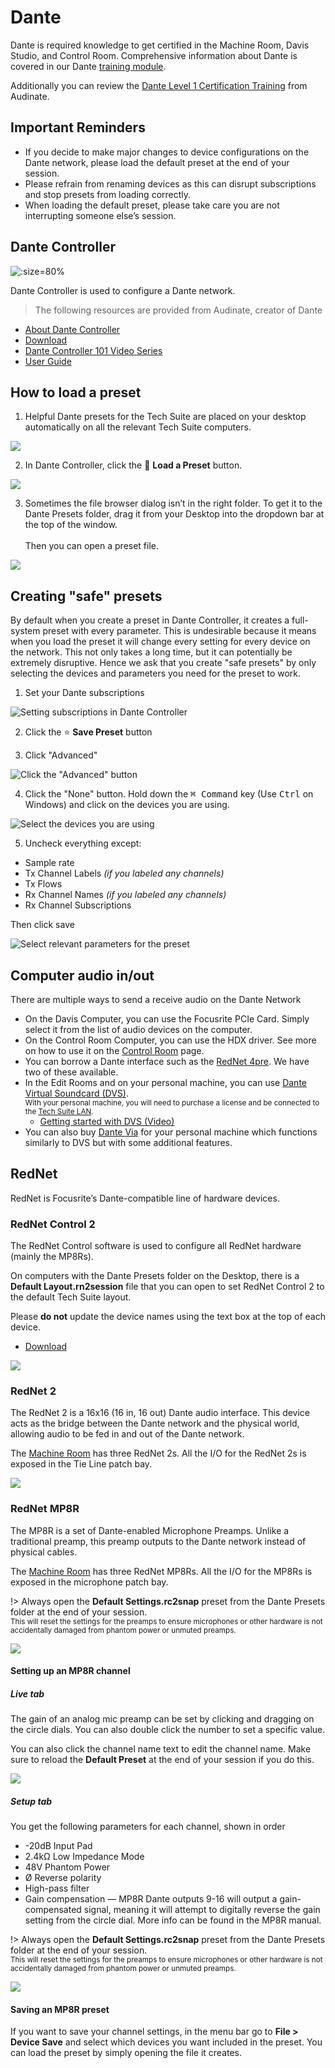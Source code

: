 [av-panels]: /av-panels.md
[clearcom]: /clearcom.md
[control-room]: /control-room.md
[dante]: /dante.md
[edit-rooms]: /edit-rooms.md
[lan]: /lan.md
[machine-room]: /machine-room.md
[mtl]: /mtl.md
[video-switcher]: /video-switcher.md
[workshop]: /workshop.md
[helpdesk]: https://pat.smtd.umich.edu/helpdesk
[training]: https://pat.smtd.umich.edu/training

# Dante

Dante is required knowledge to get certified in the Machine Room, Davis Studio, and Control Room. Comprehensive information about Dante is covered in our Dante [training module][training].

Additionally you can review the [Dante Level 1 Certification Training](https://www.audinate.com/learning/training-certification/video-tutorials/dante-overview-1-in-getting-started-with-dante-video-series-2) from Audinate.

## Important Reminders

- If you decide to make major changes to device configurations on the Dante network, please load the default preset at the end of your session.
- Please refrain from renaming devices as this can disrupt subscriptions and stop presets from loading correctly.
- When loading the default preset, please take care you are not interrupting someone else’s session.

## Dante Controller
![](/_media/dante-controller.webp ':size=80%')

Dante Controller is used to configure a Dante network.

> The following resources are provided from Audinate, creator of Dante

- [About Dante Controller](https://www.audinate.com/products/software/dante-controller)
- [Download](https://my.audinate.com/support/downloads/dante-controller)
- [Dante Controller 101 Video Series](https://www.audinate.com/learning/training-certification/video-tutorials/video-series-dante-controller-101)
- [User Guide](http://dev.audinate.com/GA/dante-controller/userguide/webhelp/)

## How to load a preset
<!-- panels:start -->

<!-- div:left-panel -->
1. Helpful Dante presets for the Tech Suite are placed on your desktop automatically on all the relevant Tech Suite computers.

<!-- div:right-panel -->
![](/_media/presets-folder.webp)

<!-- div:left-panel -->
2. In Dante Controller, click the :file_folder: **Load a Preset** button.

<!-- div:right-panel -->
![](/_media/load-preset-2.webp)

<!-- div:left-panel -->
3. Sometimes the file browser dialog isn’t in the right folder. To get it to the Dante Presets folder, drag it from your Desktop into the dropdown bar at the top of the window.
<br/><br/> Then you can open a preset file.

<!-- div:right-panel -->
![](/_media/load-preset-3.webp)

<!-- panels:end -->

## Creating "safe" presets

By default when you create a preset in Dante Controller, it creates a full-system preset with every parameter. This is undesirable because it means when you load the preset it will change every setting for every device on the network. This not only takes a long time, but it can potentially be extremely disruptive. Hence we ask that you create "safe presets" by only selecting the devices and parameters you need for the preset to work.

<!-- panels:start -->

<!-- div:left-panel -->

1. Set your Dante subscriptions

<!-- div:right-panel -->

![](/_media/dante-controller.webp 'Setting subscriptions in Dante Controller')

<!-- div:title-panel -->

2. Click the :star: **Save Preset** button

<!-- div:left-panel -->

3. Click "Advanced"

<!-- div:right-panel -->

![](/_media/safe-presets-2.webp 'Click the "Advanced" button')

<!-- div:left-panel -->

4. Click the "None" button. Hold down the <kbd>⌘ Command</kbd> key (Use <kbd>Ctrl</kbd> on Windows) and click on the devices you are using.

<!-- div:right-panel -->

![](/_media/safe-presets-3.webp 'Select the devices you are using')

<!-- div:left-panel -->

5. Uncheck everything except:

- Sample rate
- Tx Channel Labels *(if you labeled any channels)*
- Tx Flows
- Rx Channel Names *(if you labeled any channels)*
- Rx Channel Subscriptions

Then click save

<!-- div:right-panel -->

![](/_media/safe-presets-4.webp 'Select relevant parameters for the preset')

<!-- panels:end -->

## Computer audio in/out

There are multiple ways to send a receive audio on the Dante Network

- On the Davis Computer, you can use the Focusrite PCIe Card. Simply select it from the list of audio devices on the computer.
- On the Control Room Computer, you can use the HDX driver. See more on how to use it on the [Control Room][control-room] page.
- You can borrow a Dante interface such as the [RedNet 4pre](https://pro.focusrite.com/category/audio-interfaces/item/red-4pre). We have two of these available.
- In the Edit Rooms and on your personal machine, you can use [Dante Virtual Soundcard (DVS)](https://www.audinate.com/products/software/dante-virtual-soundcard). <br><small>With your personal machine, you will need to purchase a license and be connected to the [Tech Suite LAN][lan].</small>
    - [Getting started with DVS (Video)](https://www.audinate.com/learning/training-certification/video-tutorials/dante-virtual-soundcard-4-in-getting-started-with-dante-video-series)
- You can also buy [Dante Via](https://www.audinate.com/products/software/dante-via) for your personal machine which functions similarly to DVS but with some additional features.

## RedNet

RedNet is Focusrite’s Dante-compatible line of hardware devices.

### RedNet Control 2

<!-- panels:start -->

<!-- div:left-panel -->
The RedNet Control software is used to configure all RedNet hardware (mainly the MP8Rs).

On computers with the Dante Presets folder on the Desktop, there is a **Default Layout.rn2session** file that you can open to set RedNet Control 2 to the default Tech Suite layout.

Please **do not** update the device names using the text box at the top of each device.

- [Download](https://pro.focusrite.com/category/audiooverip/item/rednet-control-2.8)

<!-- div:right-panel -->

![](/_media/rednet-control-2.webp)

<!-- panels:end -->

### RedNet 2

<!-- panels:start -->

<!-- div:left-panel -->

The RedNet 2 is a 16x16 (16 in, 16 out) Dante audio interface. This device acts as the bridge between the Dante network and the physical world, allowing audio to be fed in and out of the Dante network.

The [Machine Room][machine-room] has three RedNet 2s. All the I/O for the RedNet 2s is exposed in the Tie Line patch bay.

<!-- div:right-panel -->

![](/_media/rednet-2.webp)

<!-- panels:end -->

### RedNet MP8R

<!-- panels:start -->

<!-- div:left-panel -->

The MP8R is a set of Dante-enabled Microphone Preamps. Unlike a traditional preamp, this preamp outputs to the Dante network instead of physical cables.

The [Machine Room][machine-room] has three RedNet MP8Rs. All the I/O for the MP8Rs is exposed in the microphone patch bay.

!> Always open the **Default Settings.rc2snap** preset from the Dante Presets folder at the end of your session.<br/><small>This will reset the settings for the preamps to ensure microphones or other hardware is not accidentally damaged from phantom power or unmuted preamps.</small>

<!-- div:right-panel -->

![](/_media/mp8r.webp)

<!-- panels:end -->

#### Setting up an MP8R channel

<!-- tabs:start -->

##### **Live tab**

<!-- panels:start -->

<!-- div:left-panel -->
The gain of an analog mic preamp can be set by clicking and dragging on the circle dials. You can also double click the number to set a specific value.

You can also click the channel name text to edit the channel name. Make sure to reload the **Default Preset** at the end of your session if you do this.

<!-- div:right-panel -->
![](/_media/mp8r-1.webp)

<!-- panels:end -->


##### **Setup tab**
<!-- panels:start -->

<!-- div:left-panel -->
You get the following parameters for each channel, shown in order

- -20dB Input Pad
- 2.4kΩ Low Impedance Mode
- 48V Phantom Power
- Ø Reverse polarity
- High-pass filter
- Gain compensation — MP8R Dante outputs 9-16 will output a gain-compensated signal, meaning it will attempt to digitally reverse the gain setting from the circle dial. More info can be found in the MP8R manual.

!> Always open the **Default Settings.rc2snap** preset from the Dante Presets folder at the end of your session.<br/><small>This will reset the settings for the preamps to ensure microphones or other hardware is not accidentally damaged from phantom power or unmuted preamps.</small>

<!-- div:right-panel -->
![](/_media/mp8r-2.webp)

<!-- panels:end -->

<!-- tabs:end -->

#### Saving an MP8R preset

If you want to save your channel settings, in the menu bar go to **File > Device Save** and select which devices you want included in the preset. You can load the preset by simply opening the file it creates.